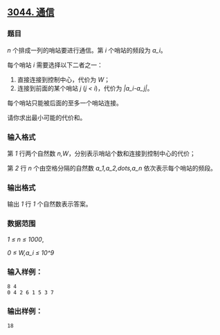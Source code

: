 ## [3044. 通信](https://www.acwing.com/problem/content/3047/)

### 题目

*n* 个排成一列的哨站要进行通信。第 *i* 个哨站的频段为 *a_i*。

每个哨站 *i* 需要选择以下二者之一：

1. 直接连接到控制中心，代价为 *W*；
2. 连接到前面的某个哨站 *j* (*j < i*)，代价为 *|a_i-a_j|*。

每个哨站只能被后面的至多一个哨站连接。

请你求出最小可能的代价和。

### 输入格式

第 *1* 行两个自然数 *n,W*，分别表示哨站个数和连接到控制中心的代价；

第 *2* 行 *n* 个由空格分隔的自然数 *a_1,a_2,dots,a_n* 依次表示每个哨站的频段。

### 输出格式

输出 *1* 行 *1* 个自然数表示答案。

### 数据范围

*1 ≤ n ≤ 1000*,

*0 ≤ W,a_i ≤ 10^9*

### 输入样例：

```
8 4
0 4 2 6 1 5 3 7
```

### 输出样例：

```
18
```
